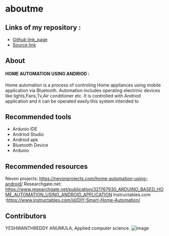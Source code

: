 # aboutme



## Links of my repository :
- [Github link_page]( https://yeshwanthreddy2019.github.io/aboutme/.)
- [Source link](https://github.com/Yeshwanthreddy2019/aboutme)
 
 
 
 ## About 
#### HOME AUTOMATION USING ANDRIOD :
Home automation is a process of controling Home appliances using mobile application via Bluetooth. Automation includes operating electrinic devices like lights,Fans,Tv,Air conditioner etc. It is controlled with Andriod application and it can be operated easily.this system intended to
## Recommended tools
- Ardunio IDE
- Andriod Studio
- Andriod apk
- Bluetooth Device
- Ardunio 

## Recommended resources
 Nevon projects: https://nevonprojects.com/home-automation-using-android/
 Researchgate.net: https://www.researchgate.net/publication/321767930_ARDUINO_BASED_HOME_AUTOMATION_USING_ANDROID_APPLICATION
 Instructables.com :https://www.instructables.com/id/DIY-Smart-Home-Automation/
## Contributors
YESHWANTHREDDY ANUMULA, Applied computer science. 
![image](https://www.elprocus.com/wp-content/uploads/2014/05/116.jpg " Home Automation")
